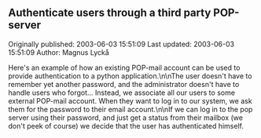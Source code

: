## Authenticate users through a third party POP-server

Originally published: 2003-06-03 15:51:09
Last updated: 2003-06-03 15:51:09
Author: Magnus Lyckå

Here's an example of how an existing POP-mail account can be used to provide authentication to a python application.\n\nThe user doesn't have to remember yet another password, and the administrator doesn't have to handle users who forgot... Instead, we associate all our users to some external POP-mail account. When they want to log in to our system, we ask them for the password to their email account.\n\nIf we can log in to the pop server using their password, and just get a status from their mailbox (we don't peek of course) we decide that the user has authenticated himself.